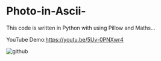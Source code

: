 # Photo-in-Ascii-

This code is written in Python with using Pillow and Maths...

YouTube Demo:https://youtu.be/5Uv-0PNXwr4


![github](https://user-images.githubusercontent.com/64314222/93706374-380d5580-fb43-11ea-8a99-3a6827940e64.gif)

